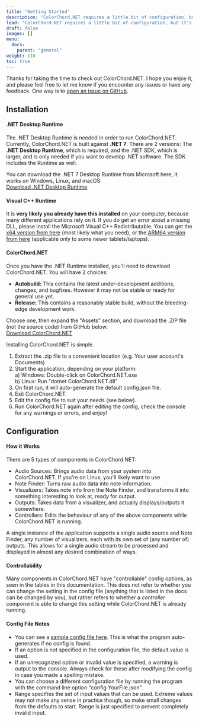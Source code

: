 ```yaml
---
title: "Getting Started"
description: "ColorChord.NET requires a little bit of configuration, but it's worth it!"
lead: "ColorChord.NET requires a little bit of configuration, but it's worth it!"
draft: false
images: []
menu: 
  docs:
    parent: "general"
weight: 110
toc: true
---
```


Thanks for taking the time to check out ColorChord.NET. I hope you enjoy it, and please feel free to let me know if you encounter any issues or have any feedback. One way is to [open an issue on GitHub](https://github.com/CaiB/ColorChord.NET/issues).

## Installation

#### .NET Desktop Runtime
The .NET Desktop Runtime is needed in order to run ColorChord.NET. Currently, ColorChord.NET is built against **.NET 7**. There are 2 versions: The **.NET Desktop Runtime**, which is required, and the .NET SDK, which is larger, and is only needed if you want to develop .NET software. The SDK includes the Runtime as well.

You can download the .NET 7 Desktop Runtime from Microsoft here, it works on Windows, Linux, and macOS:  
<a class="btn btn-primary btn-lg px-4 mb-2" href="https://dotnet.microsoft.com/download/dotnet/current/runtime" role="button">Download .NET Desktop Runtime</a>

#### Visual C++ Runtime
It is **very likely you already have this installed** on your computer, because many different applications rely on it. If you do get an error about a missing DLL, please install the Microsoft Visual C++ Redistributable. You can get the [x64 version from here](https://aka.ms/vs/17/release/vc_redist.x64.exe) (most likely what you need), or the [ARM64 version from here](https://aka.ms/vs/17/release/vc_redist.arm64.exe) (applicable only to some newer tablets/laptops).

#### ColorChord.NET
Once you have the .NET Runtime installed, you'll need to download ColorChord.NET. You will have 2 choices:
- **Autobuild:** This contains the latest under-development additions, changes, and bugfixes. However it may not be stable or ready for general use yet.
- **Release:** This contains a reasonably stable build, without the bleeding-edge development work.

Choose one, then expand the "Assets" section, and download the .ZIP file (not the source code) from GitHub below:  
<a class="btn btn-primary btn-lg px-4 mb-2" href="https://github.com/CaiB/ColorChord.NET/releases" role="button">Download ColorChord.NET</a>

Installing ColorChord.NET is simple.
1) Extract the .zip file to a convenient location (e.g. Your user account's Documents)
2) Start the application, depending on your platform:  
  a) Windows: Double-click on ColorChord.NET.exe  
  b) Linux: Run "dotnet ColorChord.NET.dll"
3) On first run, it will auto-generate the default config.json file.
4) Exit ColorChord.NET.
5) Edit the config file to suit your needs (see below).
6) Run ColorChord.NET again after editing the config, check the console for any warnings or errors, and enjoy!

## Configuration
#### How it Works

There are 5 types of components in ColorChord.NET:
- Audio Sources: Brings audio data from your system into ColorChord.NET. If you're on Linux, you'll likely want to use 
- Note Finder: Turns raw audio data into note information.
- Visualizers: Takes note info from the Note Finder, and transforms it into something interesting to look at, ready for output.
- Outputs: Takes data from a visualizer, and actually displays/outputs it somewhere.
- Controllers: Edits the behaviour of any of the above components while ColorChord.NET is running.

A single instance of the application supports a single audio source and Note Finder, any number of visualizers, each with its own set of (any number of) outputs. This allows for a single audio stream to be processed and displayed in almost any desired combination of ways.

#### Controllability

Many components in ColorChord.NET have "controllable" config options, as seen in the tables in this documentation. This does not refer to whether you can change the setting in the config file (anything that is listed in the docs can be changed by you), but rather refers to whether a *controller* component is able to change this setting while ColorChord.NET is already running.

#### Config File Notes

- You can see a [sample config file here](https://github.com/CaiB/ColorChord.NET/blob/master/ColorChord.NET/sample-config.json). This is what the program auto-generates if no config is found.
- If an option is not specified in the configuration file, the default value is used.
- If an unrecognized option or invalid value is specified, a warning is output to the console. Always check for these after modifying the config in case you made a spelling mistake.
- You can choose a different configuration file by running the program with the command line option "config YourFile.json".
- Range specifies the set of input values that can be used. Extreme values may not make any sense in practice though, so make small changes from the defaults to start. Range is just specified to prevent completely invalid input.